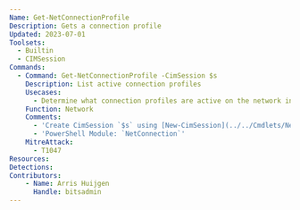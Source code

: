 ```yaml
---
Name: Get-NetConnectionProfile
Description: Gets a connection profile
Updated: 2023-07-01
Toolsets:
  - Builtin
  - CIMSession
Commands:
  - Command: Get-NetConnectionProfile -CimSession $s
    Description: List active connection profiles
    Usecases:
      - Determine what connection profiles are active on the network interfaces
    Function: Network
    Comments:
      - 'Create CimSession `$s` using [New-CimSession](../../Cmdlets/New-CimSession/)'
      - 'PowerShell Module: `NetConnection`'
    MitreAttack:
      - T1047
Resources:
Detections:
Contributors:
    - Name: Arris Huijgen
      Handle: bitsadmin
---
```

